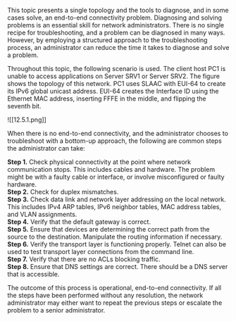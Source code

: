 This topic presents a single topology and the tools to diagnose, and in some cases solve, an end-to-end connectivity problem. Diagnosing and solving problems is an essential skill for network administrators. There is no single recipe for troubleshooting, and a problem can be diagnosed in many ways. However, by employing a structured approach to the troubleshooting process, an administrator can reduce the time it takes to diagnose and solve a problem.

Throughout this topic, the following scenario is used. The client host PC1 is unable to access applications on Server SRV1 or Server SRV2. The figure shows the topology of this network. PC1 uses SLAAC with EUI-64 to create its IPv6 global unicast address. EUI-64 creates the Interface ID using the Ethernet MAC address, inserting FFFE in the middle, and flipping the seventh bit.

![[12.5.1.png]]

When there is no end-to-end connectivity, and the administrator chooses to troubleshoot with a bottom-up approach, the following are common steps the administrator can take:

**Step 1.** Check physical connectivity at the point where network communication stops. This includes cables and hardware. The problem might be with a faulty cable or interface, or involve misconfigured or faulty hardware.  
**Step 2.** Check for duplex mismatches.  
**Step 3.** Check data link and network layer addressing on the local network. This includes IPv4 ARP tables, IPv6 neighbor tables, MAC address tables, and VLAN assignments.  
**Step 4.** Verify that the default gateway is correct.  
**Step 5.** Ensure that devices are determining the correct path from the source to the destination. Manipulate the routing information if necessary.  
**Step 6.** Verify the transport layer is functioning properly. Telnet can also be used to test transport layer connections from the command line.  
**Step 7.** Verify that there are no ACLs blocking traffic.  
**Step 8.** Ensure that DNS settings are correct. There should be a DNS server that is accessible.

The outcome of this process is operational, end-to-end connectivity. If all the steps have been performed without any resolution, the network administrator may either want to repeat the previous steps or escalate the problem to a senior administrator.